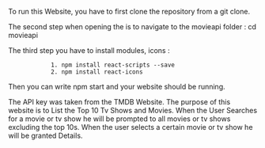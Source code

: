To run this Website, you have to first clone the repository from a git clone.

The second step when opening the is to navigate to the movieapi folder : cd movieapi

The third step you have to install modules, icons :

                1. npm install react-scripts --save
                2. npm install react-icons
                
                
Then you can write npm start and your website should be running.


The API key was taken from the TMDB Website. The purpose of this website is to List the Top 10 Tv Shows and Movies. 
When the User Searches for a movie or tv show he will be prompted to all movies or tv shows excluding the top 10s.
When the user selects a certain movie or tv show he will be granted Details.

